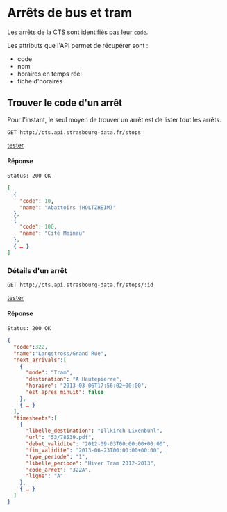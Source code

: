 # Arrêts de bus et tram

Les arrêts de la CTS sont identifiés pas leur `code`.

Les attributs que l'API permet de récupérer sont :

- code
- nom
- horaires en temps réel
- fiche d'horaires

## Trouver le code d'un arrêt

Pour l'instant, le seul moyen de trouver un arrêt est de lister tout les arrêts.

    GET http://cts.api.strasbourg-data.fr/stops
<a class="btn" href="http://cts.api.strasbourg-data.fr/stops">tester</a>

#### Réponse
    Status: 200 OK

```json
[
  {
    "code": 10,
    "name": "Abattoirs (HOLTZHEIM)"
  },
  {
    "code": 100,
    "name": "Cité Meinau"
  },
  { … }
]
```

### Détails d'un arrêt

    GET http://cts.api.strasbourg-data.fr/stops/:id
<a class="btn" href="http://cts.api.strasbourg-data.fr/stops/322">tester</a>

#### Réponse
    Status: 200 OK

```json
{
  "code":322,
  "name":"Langstross/Grand Rue",
  "next_arrivals":[
    {
      "mode": "Tram",
      "destination": "A Hautepierre",
      "horaire": "2013-03-06T17:56:02+00:00",
      "est_apres_minuit": false
    },
    { … }
  ],
  "timesheets":[
    {
      "libelle_destination": "Illkirch Lixenbuhl",
      "url": "53/78539.pdf",
      "debut_validite": "2012-09-03T00:00:00+00:00",
      "fin_validite": "2013-06-23T00:00:00+00:00",
      "type_periode": "1",
      "libelle_periode": "Hiver Tram 2012-2013",
      "code_arret": "322A",
      "ligne": "A"
    },
    { … }
  ]
}
```
